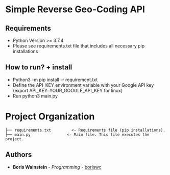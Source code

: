 # Simple Reverse Geo-Coding API

## Requirements

* Python Version >= 3.7.4
* Please see requirements.txt file that includes all necessary pip installations

## How to run? + install

* Python3 -m pip install -r requirement.txt
* Define the API_KEY environment variable with your Google API key  (export API_KEY=YOUR_GOOGLE_API_KEY for linux)
* Run python3 main.py

# Project Organization

    ├── requirements.txt         <- Requirements file (pip installations).
    ├── main.py                <- Main file. This file executes the project.

## Authors

* **Boris Wainstein** - *Programming* - [boriswc](https://github.com/boriswc)
